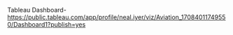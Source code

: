 Tableau Dashboard- https://public.tableau.com/app/profile/neal.iyer/viz/Aviation_17084011749550/Dashboard1?publish=yes

